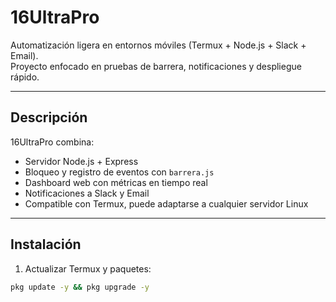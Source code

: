 # 16UltraPro

Automatización ligera en entornos móviles (Termux + Node.js + Slack + Email).  
Proyecto enfocado en pruebas de barrera, notificaciones y despliegue rápido.

---

## Descripción

16UltraPro combina:

- Servidor Node.js + Express  
- Bloqueo y registro de eventos con `barrera.js`  
- Dashboard web con métricas en tiempo real  
- Notificaciones a Slack y Email  
- Compatible con Termux, puede adaptarse a cualquier servidor Linux

---

## Instalación

1. Actualizar Termux y paquetes:
```bash
pkg update -y && pkg upgrade -y
```
